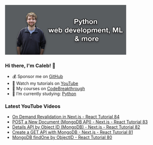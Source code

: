 <img src="github-cover-photo-my-face.jpg" width="400px" />

### Hi there, I'm Caleb! 🍛

- 💰 Sponsor me on [GitHub](https://github.com/sponsors/CalebCurry)
- 🎥 Watch my tutorials on [YouTube](https://www.youtube.com/calebthevideomaker2)
- 📗 My courses on [CodeBreakthrough](https://www.codebreakthrough.com)
- 🤔 I’m currently studying: [Python](https://www.youtube.com/watch?v=s3IvdkCq2_c&t=4254s)

### Latest YouTube Videos
<!-- YOUTUBE:START -->
- [On Demand Revalidation in Next.js - React Tutorial 84](https://www.youtube.com/watch?v=XaAVvlx23S0)
- [POST a New Document &lpar;MongoDB API&rpar; - Next.js - React Tutorial 83](https://www.youtube.com/watch?v=0ySRhd7CPug)
- [Details API by Object ID &lpar;MongoDB&rpar; - Next.js - React Tutorial 82](https://www.youtube.com/watch?v=buMP6l8ehSo)
- [Create a GET API with MongoDB - Next.js - React Tutorial 81](https://www.youtube.com/watch?v=4HyffA5JyoY)
- [MongoDB findOne by ObjectID - React Tutorial 80](https://www.youtube.com/watch?v=RUeWg5aEc24)
<!-- YOUTUBE:END -->
